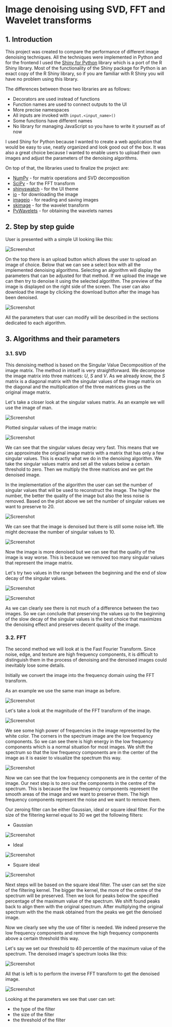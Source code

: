 # Image denoising using SVD, FFT and Wavelet transforms

## 1. Introduction

This project was created to compare the performance of different image denoising techniques. All the techniques were implemented in Python and for the frontend I used the [Shiny for Python](https://shiny.posit.co/py/) library which is a port of the R Shiny library. Most of the functionality of the Shiny package for Python is an exact copy of the R Shiny library, so if you are familiar with R Shiny you will have no problem using this library.

The differences between those two libraries are as follows:

- Decorators are used instead of functions
- Function names are used to connect outputs to the UI
- More precise namespaces
- All inputs are invoked with `input.<input_name>()`
- Some functions have different names
- No library for managing JavaScript so you have to write it yourself as of now

I used Shiny for Python because I wanted to create a web application that would be easy to use, neatly organized and look good out of the box. It was also a great choice because I wanted to enable users to upload their own images and adjust the parameters of the denoising algorithms.

On top of that, the libraries used to finalize the project are:

- [NumPy](https://numpy.org/) - for matrix operations and SVD decomposition
- [SciPy](https://www.scipy.org/) - for the FFT transform
- [shinyswatch](https://github.com/rstudio/py-shinyswatch) - for the UI theme
- [io](https://docs.python.org/3/library/io.html) - for downloading the image
- [imageio](https://imageio.readthedocs.io) - for reading and saving images
- [skimage](https://scikit-image.org/) - for the wavelet transform
- [PyWavelets](https://pywavelets.readthedocs.io/en/latest/) - for obtaining the wavelets names

## 2. Step by step guide

User is presented with a simple UI looking like this:

![Screenshot](doc\images\img1.png)

On the top there is an upload button which allows the user to upload an image of choice.
Below that we can see a select box with all the implemented denoising algorithms.
Selecting an algorithm will display the parameters that can be adjusted for that method. If we upload the image we can then try to denoise it using the selected algorithm.
The preview of the image is displayed on the right side of the screen. The user can also download the image by clicking the download button after the image has been denoised.

![Screenshot](doc\images\img2.png)

All the parameters that user can modify will be described in the sections dedicated to each algorithm.

## 3. Algorithms and their parameters

### 3.1. SVD

This denoising method is based on the Singular Value Decomposition of the image matrix.
The method in intself is very straightforward. We decompose the image matrix into three matrices: $U$, $S$ and $V$. As we already know, the $S$ matrix is a diagonal matrix with the singular values of the image matrix on the diagonal and the multiplication of the three matrices gives us the original image matrix.

Let's take a closer look at the singular values matrix. As an example we will use the image of man.

![Screenshot](images\sp_img_gray_noise.png)

Plotted singular values of the image matrix:

![Screenshot](doc\images\img3.png)

We can see that the singular values decay very fast. This means that we can approximate the original image matrix with a matrix that has only a few singular values. This is exactly what we do in the denoising algorithm. We take the singular values matrix and set all the values below a certain threshold to zero. Then we multiply the three matrices and we get the denoised image.

In the implementation of the algorithm the user can set the number of singular values that will be used to reconstruct the image. The higher the number, the better the quality of the image but also the less noise is removed. Based on the plot above we set the number of singular values we want to preserve to 20.

![Screenshot](doc\images\img4.png)

We can see that the image is denoised but there is still some noise left. We might decrease the number of singular values to 10.

![Screenshot](doc\images\img5.png)

Now the image is more denoised but we can see that the quality of the image is way worse. This is because we removed too many singular values that represent the image matrix.

Let's try two values in the range between the beginning and the end of slow decay of the singular values.

![Screenshot](doc\images\img6.png)

![Screenshot](doc\images\img7.png)

As we can clearly see there is not much of a difference between the two images. So we can conclude that preserving the values up to the beginning of the slow decay of the singular values is the best choice that maximizes the denoising effect and preserves decent quality of the image.

### 3.2. FFT

The second method we will look at is the Fast Fourier Transform. Since noise, edge, and texture are high frequency components, it is difficult to distinguish them in the process of denoising and the denoised images could inevitably lose some details.

Initially we convert the image into the frequency domain using the FFT transform.

As an example we use the same man image as before.

![Screenshot](images\sp_img_gray_noise.png)

Let's take a look at the magnitude of the FFT transform of the image.

![Screenshot](doc\images\img8.png)

We see some high power of frequencies in the image represented by the white color.
The corners in the spectrum image are the low frequency components. So we can see there is high energy in the low frequency components which is a normal situation for most images. We shift the spectrum so that the low frequency components are in the center of the image as it is easier to visualize the spectrum this way.

![Screenshot](doc\images\img9.png)

Now we can see that the low frequency components are in the center of the image.
Our next step is to zero out the components in the centre of the spectrum. This is because the low frequency components represent the smooth areas of the image and we want to preserve them. The high frequency components represent the noise and we want to remove them.

Our zeroing filter can be either Gaussian, ideal or square ideal filter.
For the size of the filtering kernel equal to 30 we get the following filters:

- Gaussian

![Screenshot](doc\images\img10.png)

- Ideal

![Screenshot](doc\images\img11.png)

- Square ideal

![Screenshot](doc\images\img12.png)

Next steps will be based on the square ideal filter. The user can set the size of the filtering kernel. The bigger the kernel, the more of the centre of the spectrum will be preserved. Then we look for peaks below the specified percentage of the maximum value of the spectrum. We shift found peaks back to align them with the original spectrum. After multiplying the original spectrum with the the mask obtained from the peaks we get the denoised image.

Now we clearly see why the use of filter is needed. We indeed preserve the low frequency components and remove the high frequency components above a certain threshold this way.

Let's say we set our threshold to 40 percentile of the maximum value of the spectrum.
The denoised image's spectrum looks like this:

![Screenshot](doc\images\img13.png)

All that is left is to perform the inverse FFT transform to get the denoised image.

![Screenshot](doc\images\img14.png)

Looking at the parameters we see that user can set:

- the type of the filter
- the size of the filter
- the threshold of the filter
